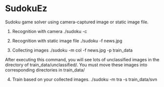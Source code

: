 SudokuEz
========

Sudoku game solver using camera-captured image or static image file.

1. Recognition with camera
./sudoku -c

2. Recognition with static image file
./sudoku -f news.jpg

3. Collecting images
./sudoku -m col -f news.jpg -p train_data

After executing this command, you will see lots of unclassified images in the directory of train_data/unclassified/.
You must move these images into corresponding directories in train_data/

4. Train based on your collected images.
./sudoku -m tra -s train_data/svn
